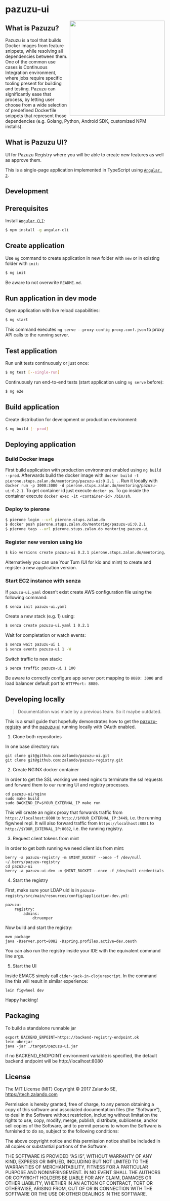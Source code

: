 # pazuzu-ui

<img align="right" height="300" src="/pazuzu-logo.png">

What is Pazuzu?
---------------

Pazuzu is a tool that builds Docker images from feature snippets, while
resolving all dependencies between them. One of the common use cases is
Continuous Integration environment, where jobs require specific tooling present
for building and testing. Pazuzu can significantly ease that process, by letting user
choose from a wide selection of predefined Dockerfile snippets that represent
those dependencies (e.g. Golang, Python, Android SDK, customized NPM installs).

What is Pazuzu UI?
------------------

UI for Pazuzu Registry where you will be able to create new features as well as
approve them.

This is a single-page application implemented in TypeScript using
[`Angular 2`](https://angular.io).

Development
-----------

## Prerequisites

Install [`Angular CLI`](https://cli.angular.io):

```bash
$ npm install -g angular-cli
```

## Create application

Use `ng` command to create application in new folder with `new` or in existing folder with `init`:

```bash
$ ng init
```

Be aware to not overwrite `README.md`.

## Run application in dev mode

Open application with live reload capabilities:

```bash
$ ng start
```

This command executes `ng serve --proxy-config proxy.conf.json` to proxy API calls to the running server.

## Test application

Run unit tests continuously or just once:

```bash
$ ng test [--single-run]
```

Continuously run end-to-end tests (start application using `ng serve` before):

```bash
$ ng e2e
```

## Build application

Create distribution for development or production environment:

```bash
$ ng build [--prod]
```

## Deploying application

### Build Docker image

First build application with production environment enabled using `ng build --prod`.
Afterwards build the docker image with `docker build -t pierone.stups.zalan.do/mentoring/pazuzu-ui:0.2.1 .`.
Run it locally with `docker run -p 3000:3000 -d pierone.stups.zalan.do/mentoring/pazuzu-ui:0.2.1`.
To get container id just execute `docker ps`. To go inside the container execute `docker exec -it <container-id> /bin/sh`.

### Deploy to pierone

```bash
$ pierone login --url pierone.stups.zalan.do
$ docker push pierone.stups.zalan.do/mentoring/pazuzu-ui:0.2.1
$ pierone tags --url pierone.stups.zalan.do mentoring pazuzu-ui
```

### Register new version using kio
 
```bash
$ kio versions create pazuzu-ui 0.2.1 pierone.stups.zalan.do/mentoring/pazuzu-ui
```

Alternatively you can use Your Turn (UI for kio and mint) to create and register a new application version.

### Start EC2 instance with senza

If `pazuzu-ui.yaml` doesn’t exist create AWS configuration file using the following command:

```bash
$ senza init pazuzu-ui.yaml
```

Create a new stack (e.g. 1) using:

```bash
$ senza create pazuzu-ui.yaml 1 0.2.1
```

Wait for completation or watch events:

```bash
$ senza wait pazuzu-ui 1
$ senza events pazuzu-ui 1 -W
```

Switch traffic to new stack:

```bash
$ senza traffic pazuzu-ui 1 100
```

Be aware to correctly configure app server port mapping to `8080: 3000` and load balancer default port to `HTTPPort: 8080`.

Developing locally
------------------

> Documentation was made by a previous team. So it maybe outdated.

This is a small guide that hopefully demonstrates how to get the
[pazuzu-registry](https://github.com/zalando/pazuzu-registry) and the
[pazuzu-ui](https://github.com/zalando/pazuzu-ui) running locally with OAuth
enabled.

1. Clone both repositories

In one base directory run:

    git clone git@github.com:zalando/pazuzu-ui.git
    git clone git@github.com:zalando/pazuzu-registry.git

2. Create NGINX docker container

In order to get the SSL working we need nginx to terminate the ssl requests and
forward them to our running UI and registry processes.

    cd pazuzu-ui/nginx
    sudo make build
    sudo BACKEND_IP=$YOUR_EXTERNAL_IP make run

This will create an nginx proxy that forwards traffic from
`https://localhost:8080` to `http://$YOUR_EXTERNAL_IP:3449`, i.e. the running
figwheel repl. It will also forward traffic from `https://localhost:8081` to
`http://$YOUR_EXTERNAL_IP:8082`, i.e. the running registry.

3. Request client tokens from mint

In order to get both running we need client ids from mint:

    berry -a pazuzu-registry -m $MINT_BUCKET --once -f /dev/null ~/.berry/pazuzu-registry
    cd pazuzu-ui
    berry -a pazuzu-ui-dev -m $MINT_BUCKET --once -f /dev/null credentials

4. Start the registry

First, make sure your LDAP uid is in
`pazuzu-registry/src/main/resources/config/application-dev.yml`:

    pazuzu:
        registry:
            admins:
                dtruemper

Now build and start the registry:

    mvn package
    java -Dserver.port=8082 -Dspring.profiles.active=dev,oauth

You can also run the registry inside your IDE with the equivalent command line
args.

5. Start the UI

Inside EMACS simply call `cider-jack-in-clojurescript`. In the command line
this will result in similar experience:

    lein figwheel dev

Happy hacking!

Packaging
---------

To build a standalone runnable jar

    export BACKEND_ENPOINT=https://backend-registry-endpoint.ok
    lein uberjar
    java -jar ./target/pazuzu-ui.jar

if no BACKEND_ENDPOINT environment variable is specified,
the default backend endpoint will be http://localhost:8080

License
-------

The MIT License (MIT)
Copyright © 2017 Zalando SE, https://tech.zalando.com

Permission is hereby granted, free of charge, to any person obtaining a copy
of this software and associated documentation files (the “Software”), to deal
in the Software without restriction, including without limitation the rights
to use, copy, modify, merge, publish, distribute, sublicense, and/or sell
copies of the Software, and to permit persons to whom the Software is
furnished to do so, subject to the following conditions:

The above copyright notice and this permission notice shall be included in
all copies or substantial portions of the Software.

THE SOFTWARE IS PROVIDED “AS IS”, WITHOUT WARRANTY OF ANY KIND, EXPRESS OR
IMPLIED, INCLUDING BUT NOT LIMITED TO THE WARRANTIES OF MERCHANTABILITY,
FITNESS FOR A PARTICULAR PURPOSE AND NONINFRINGEMENT. IN NO EVENT SHALL THE
AUTHORS OR COPYRIGHT HOLDERS BE LIABLE FOR ANY CLAIM, DAMAGES OR OTHER
LIABILITY, WHETHER IN AN ACTION OF CONTRACT, TORT OR OTHERWISE, ARISING FROM,
OUT OF OR IN CONNECTION WITH THE SOFTWARE OR THE USE OR OTHER DEALINGS IN
THE SOFTWARE.

